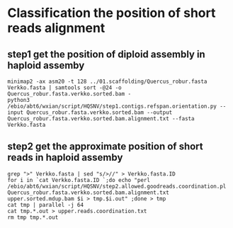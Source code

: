 # Classification the position of short reads alignment

## step1 get the position of diploid assembly in haploid assemby
```
minimap2 -ax asm20 -t 128 ../01.scaffolding/Quercus_robur.fasta Verkko.fasta | samtools sort -@24 -o Quercus_robur.fasta.verkko.sorted.bam -
python3 /ebio/abt6/wxian/script/HQSNV/step1.contigs.refspan.orientation.py --input Quercus_robur.fasta.verkko.sorted.bam --output Quercus_robur.fasta.verkko.sorted.bam.alignment.txt --fasta Verkko.fasta
```
## step2 get the approximate position of short reads in haploid assemby
```
grep ">" Verkko.fasta | sed "s/>//" > Verkko.fasta.ID
for i in `cat Verkko.fasta.ID `;do echo "perl /ebio/abt6/wxian/script/HQSNV/step2.allowed.goodreads.coordination.pl Quercus_robur.fasta.verkko.sorted.bam.alignment.txt upper.sorted.mdup.bam $i > tmp.$i.out" ;done > tmp
cat tmp | parallel -j 64
cat tmp.*.out > upper.reads.coordination.txt
rm tmp tmp.*.out
```
